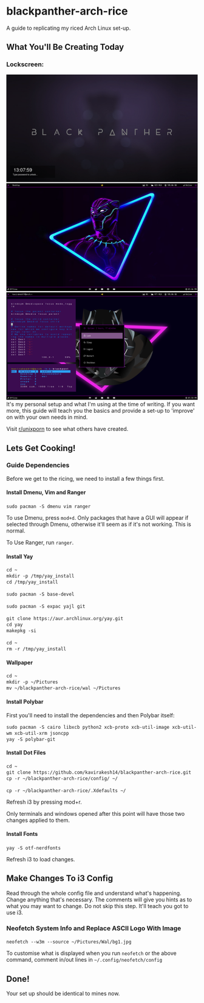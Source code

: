 # blackpanther-arch-rice
A guide to replicating my riced Arch Linux set-up. 
## What You'll Be Creating Today

### Lockscreen:
![The Setup](https://github.com/kavirakesh14/blackpanther-arch-rice/blob/master-branch/screenshots/lockscreen.png)
![The Setup](https://github.com/kavirakesh14/blackpanther-arch-rice/blob/master-branch/screenshots/home.png)
![The Setup](https://github.com/kavirakesh14/blackpanther-arch-rice/blob/master-branch/screenshots/powermenu.png)
It's my personal setup and what I'm using at the time of writing. If you want more, this guide will teach you the basics and provide a set-up to 'improve' on with your own needs in mind.

Visit [r/unixporn](https://www.reddit.com/r/unixporn/) to see what others have created.

## Lets Get Cooking!

### Guide Dependencies

Before we get to the ricing, we need to install a few things first.

#### Install Dmenu, Vim and Ranger

`sudo pacman -S dmenu vim ranger`

To use Dmenu, press `mod+d`. Only packages that have a GUI will appear if selected through Dmenu, otherwise it'll seem as if it's not working. This is normal.

To Use Ranger, run `ranger`.

#### Install Yay

```
cd ~
mkdir -p /tmp/yay_install
cd /tmp/yay_install

sudo pacman -S base-devel

sudo pacman -S expac yajl git

git clone https://aur.archlinux.org/yay.git
cd yay
makepkg -si

cd ~
rm -r /tmp/yay_install
```
#### Wallpaper
```
cd ~
mkdir -p ~/Pictures
mv ~/blackpanther-arch-rice/wal ~/Pictures
```
#### Install Polybar

First you'll need to install the dependencies and then Polybar itself:
```
sudo pacman -S cairo libxcb python2 xcb-proto xcb-util-image xcb-util-wm xcb-util-xrm jsoncpp
yay -S polybar-git
```
#### Install Dot Files

```
cd ~
git clone https://github.com/kavirakesh14/blackpanther-arch-rice.git
cp -r ~/blackpanther-arch-rice/config/ ~/

cp -r ~/blackpanther-arch-rice/.Xdefaults ~/
```
Refresh i3 by pressing mod+r.

Only terminals and windows opened after this point will have those two changes applied to them.
#### Install Fonts

`yay -S otf-nerdfonts`

Refresh i3 to load changes.

## Make Changes To i3 Config
Read through the whole config file and understand what's happening. Change anything that's necessary. The comments will give you hints as to what you may want to change. Do not skip this step. It'll teach you got to use i3.

### Neofetch System Info and Replace ASCII Logo With Image

`neofetch --w3m --source ~/Pictures/Wal/bg1.jpg`

To customise what is displayed when you run `neofetch` or the above command, comment in/out lines in `~/.config/neofetch/config`

## Done!

Your set up should be identical to mines now.
